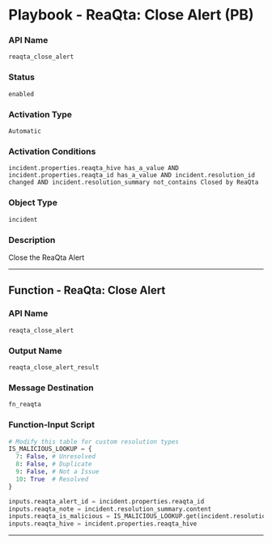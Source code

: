 <!--
    DO NOT MANUALLY EDIT THIS FILE
    THIS FILE IS AUTOMATICALLY GENERATED WITH resilient-sdk codegen
    Generated with resilient-sdk v50.0.108
-->

# Playbook - ReaQta: Close Alert (PB)

### API Name
`reaqta_close_alert`

### Status
`enabled`

### Activation Type
`Automatic`

### Activation Conditions
`incident.properties.reaqta_hive has_a_value AND incident.properties.reaqta_id has_a_value AND incident.resolution_id changed AND incident.resolution_summary not_contains Closed by ReaQta`

### Object Type
`incident`

### Description
Close the ReaQta Alert


---
## Function - ReaQta: Close Alert

### API Name
`reaqta_close_alert`

### Output Name
`reaqta_close_alert_result`

### Message Destination
`fn_reaqta`

### Function-Input Script
```python
# Modify this table for custom resolution types
IS_MALICIOUS_LOOKUP = {
  7: False, # Unresolved
  8: False, # Duplicate
  9: False, # Not a Issue
  10: True  # Resolved
}

inputs.reaqta_alert_id = incident.properties.reaqta_id
inputs.reaqta_note = incident.resolution_summary.content
inputs.reaqta_is_malicious = IS_MALICIOUS_LOOKUP.get(incident.resolution_id, False) # if resolution_id is not found, set to not malicious
inputs.reaqta_hive = incident.properties.reaqta_hive
```

---



